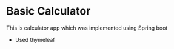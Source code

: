 # Basic Calculator
This is calculator app which was implemented using Spring boot
  + Used thymeleaf
